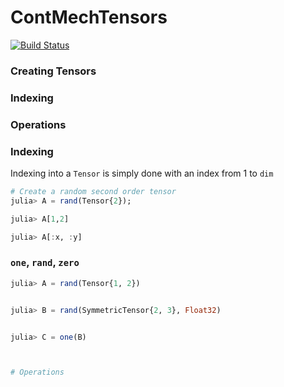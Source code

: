 # ContMechTensors

[![Build Status](https://travis-ci.org/KristofferC/ContMechTensors.jl.svg?branch=master)](https://travis-ci.org/KristofferC/ContMechTensors.jl)



### Creating Tensors




### Indexing


### Operations





### Indexing

Indexing into a `Tensor` is simply done with an index from 1 to `dim`

```jl
# Create a random second order tensor
julia> A = rand(Tensor{2});

julia> A[1,2]

julia> A[:x, :y]
```

### `one`, `rand`, `zero`



```jl
julia> A = rand(Tensor{1, 2})


julia> B = rand(SymmetricTensor{2, 3}, Float32)


julia> C = one(B)



# Operations



